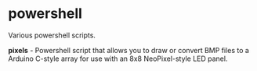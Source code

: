 # powershell

Various powershell scripts.



**pixels** - Powershell script that allows you to draw or convert BMP files to a Arduino C-style array for use with an 8x8 NeoPixel-style LED panel.
